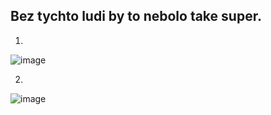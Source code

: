 <p align=center><h2>Bez tychto ludi by to nebolo take super.</h2></p>

1.
![image](https://i.pinimg.com/736x/85/b6/d6/85b6d6a7bfa7a7730cb6cc7e0c7ccd59.jpg)

2.
![image](https://media.loupak.fun/soubory/obrazky_n/_vlastni/7_2016/901f6a1c1443e2e56012106387cabec8.jpg)
